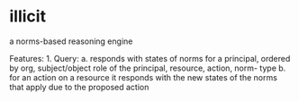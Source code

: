 illicit
=======

a norms-based reasoning engine

Features:
    1. Query: 
          a. responds with states of norms for a principal, ordered by org, subject/object role of the principal, resource, action, norm-     type
          b. for an action on a resource it responds with the new states of the norms that apply due to the proposed action  
